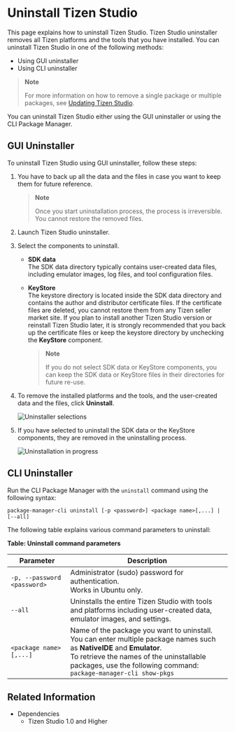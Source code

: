 # Uninstall Tizen Studio

This page explains how to uninstall Tizen Studio. Tizen Studio uninstaller removes all Tizen platforms and the tools that you have installed.
You can uninstall Tizen Studio in one of the following methods: 
- Using GUI uninstaller
- Using CLI uninstaller

> **Note**
>  
> For more information on how to remove a single package or multiple packages, see [Updating Tizen Studio](update-sdk.md).

You can uninstall Tizen Studio either using the GUI uninstaller or using the CLI Package Manager.

## GUI Uninstaller

To uninstall Tizen Studio using GUI uninstaller, follow these steps:

1. You have to back up all the data and the files in case you want to keep them for future reference. 
   > **Note**
   >
   > Once you start uninstallation process, the process is irreversible. You cannot restore the removed files.
2. Launch Tizen Studio uninstaller.

3. Select the components to uninstall. 

   - **SDK data**  
   The SDK data directory typically contains user-created data files, including emulator images, log files, and tool configuration files.

   - **KeyStore**  
   The keystore directory is located inside the SDK data directory and contains the author and distributor certificate files. If the certificate files are deleted, you cannot restore them from any Tizen seller market site. If you plan to install another Tizen Studio version or reinstall Tizen Studio later, it is strongly recommended that you back up the certificate files or keep the keystore directory by unchecking the **KeyStore** component.

     > **Note**  
     > 
     > If you do not select SDK data or KeyStore components, you can keep the SDK data or KeyStore files in their directories for future re-use.

3. To remove the installed platforms and the tools, and the user-created data and the files, click **Uninstall**.

   ![Uninstaller selections](./media/uninstall_sdk_selection.png)

4. If you have selected to uninstall the SDK data or the KeyStore components, they are removed in the uninstalling process.

   ![Uninstallation in progress](./media/uninstall_sdk_progress.png)

## CLI Uninstaller

Run the CLI Package Manager with the `uninstall` command using the following syntax:

```
package-manager-cli uninstall [-p <password>] <package name>[,...] | [--all]
```

The following table explains various command parameters to uninstall:

**Table: Uninstall command parameters**

| Parameter                   | Description                              |
|---------------------------|----------------------------------------|
| `-p, --password <password>` | Administrator (sudo) password for authentication.<br> Works in Ubuntu only. |
| `--all`                     | Uninstalls the entire Tizen Studio with tools and platforms including user-created data, emulator images, and settings. |
| `<package name>[,...]`        | Name of the package you want to uninstall. You can enter multiple package names such as **NativeIDE** and **Emulator**.<br>To retrieve the names of the uninstallable packages, use the following command:<br>`package-manager-cli show-pkgs` |

## Related Information
-  Dependencies
   - Tizen Studio 1.0 and Higher
